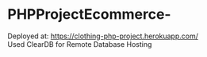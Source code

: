 # PHPProjectEcommerce-

Deployed at: https://clothing-php-project.herokuapp.com/  
Used ClearDB for Remote Database Hosting


